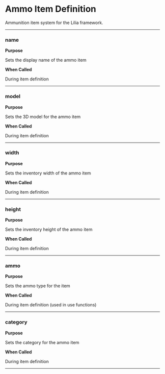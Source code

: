 # Ammo Item Definition

Ammunition item system for the Lilia framework.

---

### name

**Purpose**

Sets the display name of the ammo item

**When Called**

During item definition

---

### model

**Purpose**

Sets the 3D model for the ammo item

**When Called**

During item definition

---

### width

**Purpose**

Sets the inventory width of the ammo item

**When Called**

During item definition

---

### height

**Purpose**

Sets the inventory height of the ammo item

**When Called**

During item definition

---

### ammo

**Purpose**

Sets the ammo type for the item

**When Called**

During item definition (used in use functions)

---

### category

**Purpose**

Sets the category for the ammo item

**When Called**

During item definition

---

